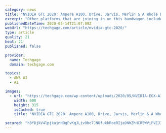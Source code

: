 ```yaml
---
category: news
title: "NVIDIA GTC 2020: Ampere A100, Drive, Jarvis, Merlin & A Whole Lot Of Mellanox"
excerpt: "Other platforms that are joining in on this bandwagon include Amazon SageMaker, Azure Machine Learning, and Google’s Cloud AI and Cloud Dataproc. Something we bump into pretty much every day are “recommenders”. If you’re a Spotify user, you’ll ..."
publishedDateTime: 2020-05-14T21:07:00Z
webUrl: "https://techgage.com/article/nvidia-gtc-2020/"
type: article
quality: 21
heat: 21
published: false

provider:
  name: Techgage
  domain: techgage.com

topics:
  - AWS AI
  - AI

images:
  - url: "https://techgage.com/wp-content/uploads/2020/05/NVIDIA-EGX-A100-Converged-Accelerator-PCIe-Card-600x315-cropped.jpg"
    width: 600
    height: 315
    isCached: true
    title: "NVIDIA GTC 2020: Ampere A100, Drive, Jarvis, Merlin & A Whole Lot Of Mellanox"

secured: "h3YDjkV4lpjkajnNOgFvKqJLiv0bc7JNUfukkRoeRIja9NhZhHCR5WViPVEJ3+kT/xr1aZ3IgGJzej0WXrF2W4xD5UBBiqMTPHD8O7ClH75QSfBGnai5E64VRsVtP+/vARtXZVAkCTHwWQocjj+obdTYlPEjXPphc4mrlLmUQOYlCpEEKuZ+f29GZSih9t3qNL3bCnytDx4+NC2sUUAInWITPGLCUOlSu3jxs4CKTRLwQiOqQIbpzoh0vcSEk6YxpuB1CAFotnGqlKhMDVCH9gUqb2xyIHykcSbFb1yh79DBO0PA0z1IFvLYceKMCVn2;4rlW/WDQxxfAQlSB9ReFkw=="
---
```



